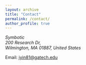 ```yaml
---
layout: archive
title: "Contact"
permalink: /contact/
author_profile: true
---
```


<address>
  Symbotic<br>
	200 Research Dr,<br>
  Wilmington, MA 01887, United States<br>
</address>

Email: jyin81@gatech.edu

